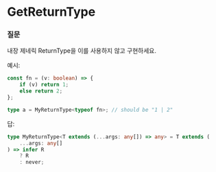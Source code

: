 # GetReturnType

### 질문

내장 제네릭 ReturnType<T>을 이를 사용하지 않고 구현하세요.

예시:

```ts
const fn = (v: boolean) => {
	if (v) return 1;
	else return 2;
};

type a = MyReturnType<typeof fn>; // should be "1 | 2"
```

답:

```ts
type MyReturnType<T extends (...args: any[]) => any> = T extends (
	...args: any[]
) => infer R
	? R
	: never;
```
